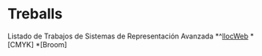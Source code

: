 # Treballs
Listado de Trabajos de Sistemas de Representación Avanzada
*^[llocWeb](https://fatimaarsismartinez.github.io/BROOM/.)
*[CMYK] 
*[Broom]
